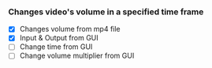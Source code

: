### Changes video's volume in a specified time frame

- [x] Changes volume from mp4 file
- [x] Input & Output from GUI
- [ ] Change time from GUI
- [ ] Change volume multiplier from GUI